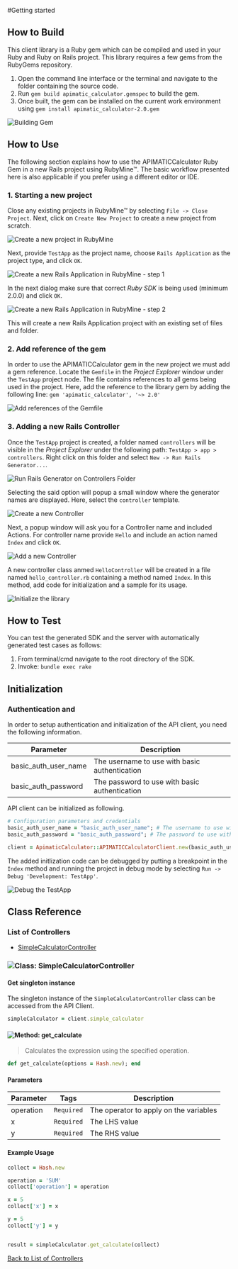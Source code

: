 #Getting started

## How to Build

This client library is a Ruby gem which can be compiled and used in your Ruby and Ruby on Rails project. This library requires a few gems from the RubyGems repository.

1. Open the command line interface or the terminal and navigate to the folder containing the source code.
2. Run ``` gem build apimatic_calculator.gemspec ``` to build the gem.
3. Once built, the gem can be installed on the current work environment using ``` gem install apimatic_calculator-2.0.gem ```

![Building Gem](http://apidocs.io/illustration/ruby?step=buildSDK&workspaceFolder=APIMATIC%20Calculator-Ruby&workspaceName=APIMATIC%20Calculator-Ruby&projectName=apimatic_calculator&gemName=apimatic_calculator&gemVer=2.0)

## How to Use

The following section explains how to use the APIMATICCalculator Ruby Gem in a new Rails project using RubyMine&trade;. The basic workflow presented here is also applicable if you prefer using a different editor or IDE.

### 1. Starting a new project

Close any existing projects in RubyMine&trade; by selecting ``` File -> Close Project ```. Next, click on ``` Create New Project ``` to create a new project from scratch.

![Create a new project in RubyMine](http://apidocs.io/illustration/ruby?step=createNewProject0&workspaceFolder=APIMATIC%20Calculator-Ruby&workspaceName=APIMATICCalculator&projectName=apimatic_calculator&gemName=apimatic_calculator&gemVer=2.0)

Next, provide ``` TestApp ``` as the project name, choose ``` Rails Application ``` as the project type, and click ``` OK ```.

![Create a new Rails Application in RubyMine - step 1](http://apidocs.io/illustration/ruby?step=createNewProject1&workspaceFolder=APIMATIC%20Calculator-Ruby&workspaceName=APIMATICCalculator&projectName=apimatic_calculator&gemName=apimatic_calculator&gemVer=2.0)

In the next dialog make sure that correct *Ruby SDK* is being used (minimum 2.0.0) and click ``` OK ```.

![Create a new Rails Application in RubyMine - step 2](http://apidocs.io/illustration/ruby?step=createNewProject2&workspaceFolder=APIMATIC%20Calculator-Ruby&workspaceName=APIMATICCalculator&projectName=apimatic_calculator&gemName=apimatic_calculator&gemVer=2.0)

This will create a new Rails Application project with an existing set of files and folder.

### 2. Add reference of the gem

In order to use the APIMATICCalculator gem in the new project we must add a gem reference. Locate the ```Gemfile``` in the *Project Explorer* window under the ``` TestApp ``` project node. The file contains references to all gems being used in the project. Here, add the reference to the library gem by adding the following line: ``` gem 'apimatic_calculator', '~> 2.0' ```

![Add references of the Gemfile](http://apidocs.io/illustration/ruby?step=addReference&workspaceFolder=APIMATIC%20Calculator-Ruby&workspaceName=APIMATICCalculator&projectName=apimatic_calculator&gemName=apimatic_calculator&gemVer=2.0)

### 3. Adding a new Rails Controller

Once the ``` TestApp ``` project is created, a folder named ``` controllers ``` will be visible in the *Project Explorer* under the following path: ``` TestApp > app > controllers ```. Right click on this folder and select ``` New -> Run Rails Generator... ```.

![Run Rails Generator on Controllers Folder](http://apidocs.io/illustration/ruby?step=addCode0&workspaceFolder=APIMATIC%20Calculator-Ruby&workspaceName=APIMATICCalculator&projectName=apimatic_calculator&gemName=apimatic_calculator&gemVer=2.0)

Selecting the said option will popup a small window where the generator names are displayed. Here, select the ``` controller ``` template.

![Create a new Controller](http://apidocs.io/illustration/ruby?step=addCode1&workspaceFolder=APIMATIC%20Calculator-Ruby&workspaceName=APIMATICCalculator&projectName=apimatic_calculator&gemName=apimatic_calculator&gemVer=2.0)

Next, a popup window will ask you for a Controller name and included Actions. For controller name provide ``` Hello ``` and include an action named ``` Index ``` and click ``` OK ```.

![Add a new Controller](http://apidocs.io/illustration/ruby?step=addCode2&workspaceFolder=APIMATIC%20Calculator-Ruby&workspaceName=APIMATICCalculator&projectName=apimatic_calculator&gemName=apimatic_calculator&gemVer=2.0)

A new controller class anmed ``` HelloController ``` will be created in a file named ``` hello_controller.rb ``` containing a method named ``` Index ```. In this method, add code for initialization and a sample for its usage.

![Initialize the library](http://apidocs.io/illustration/ruby?step=addCode3&workspaceFolder=APIMATIC%20Calculator-Ruby&workspaceName=APIMATICCalculator&projectName=apimatic_calculator&gemName=apimatic_calculator&gemVer=2.0)

## How to Test

You can test the generated SDK and the server with automatically generated test
cases as follows:

  1. From terminal/cmd navigate to the root directory of the SDK.
  2. Invoke: `bundle exec rake`

## Initialization

### Authentication and 
In order to setup authentication and initialization of the API client, you need the following information.

| Parameter | Description |
|-----------|-------------|
| basic_auth_user_name | The username to use with basic authentication |
| basic_auth_password | The password to use with basic authentication |



API client can be initialized as following.

```ruby
# Configuration parameters and credentials
basic_auth_user_name = "basic_auth_user_name"; # The username to use with basic authentication
basic_auth_password = "basic_auth_password"; # The password to use with basic authentication

client = ApimaticCalculator::APIMATICCalculatorClient.new(basic_auth_user_name, basic_auth_password)
```

The added initlization code can be debugged by putting a breakpoint in the ``` Index ``` method and running the project in debug mode by selecting ``` Run -> Debug 'Development: TestApp' ```.

![Debug the TestApp](http://apidocs.io/illustration/ruby?step=addCode4&workspaceFolder=APIMATIC%20Calculator-Ruby&workspaceName=APIMATICCalculator&projectName=apimatic_calculator&gemName=apimatic_calculator&gemVer=2.0&initLine=client%2520%253D%2520APIMATICCalculatorClient.new%2528%2527basic_auth_user_name%2527%252C%2520%2527basic_auth_password%2527%2529)

## Class Reference

### <a name="list_of_controllers"></a>List of Controllers

* [SimpleCalculatorController](#simple_calculator_controller)

### <a name="simple_calculator_controller"></a>![Class: ](http://apidocs.io/img/class.png ".SimpleCalculatorController") SimpleCalculatorController

#### Get singleton instance

The singleton instance of the ``` SimpleCalculatorController ``` class can be accessed from the API Client.

```ruby
simpleCalculator = client.simple_calculator
```

#### <a name="get_calculate"></a>![Method: ](http://apidocs.io/img/method.png ".SimpleCalculatorController.get_calculate") get_calculate

> Calculates the expression using the specified operation.


```ruby
def get_calculate(options = Hash.new); end
```

#### Parameters

| Parameter | Tags | Description |
|-----------|------|-------------|
| operation |  ``` Required ```  | The operator to apply on the variables |
| x |  ``` Required ```  | The LHS value |
| y |  ``` Required ```  | The RHS value |


#### Example Usage

```ruby
collect = Hash.new

operation = 'SUM'
collect['operation'] = operation

x = 5
collect['x'] = x

y = 5
collect['y'] = y


result = simpleCalculator.get_calculate(collect)

```


[Back to List of Controllers](#list_of_controllers)



